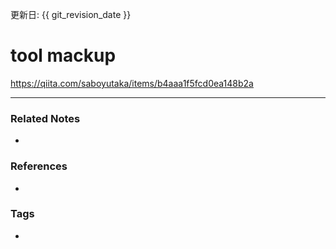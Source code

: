 更新日: {{ git_revision_date }}

# tool mackup
https://qiita.com/saboyutaka/items/b4aaa1f5fcd0ea148b2a

----
### Related Notes
- 

### References
- 

### Tags
- 